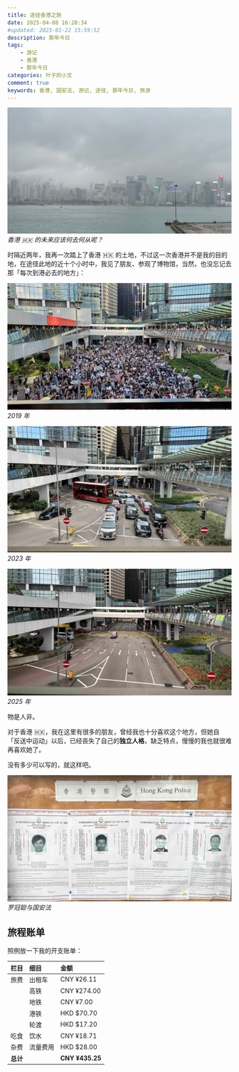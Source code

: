 ```yaml
---
title: 途径香港之旅
date: 2025-04-08 16:20:34
#updated: 2023-01-22 15:59:52
description: 那年今日
tags: 
    - 游记
    - 香港
    - 那年今日
categories: 叶子的小文
comment: true
keywords: 香港, 国安法, 游记, 途径, 那年今日, 旅游
---
```


![hong-kongs-future](/images/stopover-in-Hong-Kong/hong-kongs-future.jpg)_香港 🇭🇰 的未来应该何去何从呢？_

<!-- more -->

时隔近两年，我再一次踏上了香港 🇭🇰 的土地，不过这一次香港并不是我的目的地，在途径此地的近十个小时中，我见了朋友、参观了博物馆，当然，也没忘记去那「每次到港必去的地方」：

![street-2019](/images/stopover-in-Hong-Kong/street-2019.jpg)_2019 年_

![street-2023](/images/stopover-in-Hong-Kong/street-2023.jpg)_2023 年_

![street-2025](/images/stopover-in-Hong-Kong/street-2025.jpg)_2025 年_

物是人非。

对于香港 🇭🇰，我在这里有很多的朋友，曾经我也十分喜欢这个地方，但她自「反送中运动」以后，已经丧失了自己的**独立人格**，缺乏特点，慢慢的我也就很难再喜欢她了。

没有多少可以写的，就这样吧。

![law-national-security](/images/stopover-in-Hong-Kong/law-national-security.jpg)_罗冠聪与国安法_

## 旅程账单

照例放一下我的开支账单：

| 栏目     | 细目     | 金额            |
| :------- | :------- | :-------------- |
| 旅费     | 出租车   | CNY ¥26.11      |
|          | 高铁     | CNY ¥274.00     |
|          | 地铁     | CNY ¥7.00       |
|          | 港铁     | HKD $70.70      |
|          | 轮渡     | HKD $17.20      |
| 吃食     | 饮水     | CNY ¥18.71      |
| 杂费     | 流量费用 | HKD $28.00      |
| **总计** |          | **CNY ¥435.25** |













